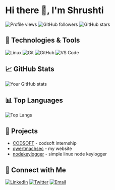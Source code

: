 # Hi there 👋, I'm Shrushti

![Profile views](https://gpvc.arturio.dev/shrush7)
![GitHub followers](https://img.shields.io/github/followers/shrush7?label=Follow&style=social)
![GitHub stars](https://img.shields.io/github/stars/shrush7?affiliations=OWNER%2CCOLLABORATOR&style=social)

## 🔧 Technologies & Tools
![Linux](https://img.shields.io/badge/Linux-FCC624?style=flat-square&logo=linux&logoColor=black)
![Git](https://img.shields.io/badge/Git-F05032?style=flat-square&logo=git&logoColor=white)
![GitHub](https://img.shields.io/badge/GitHub-181717?style=flat-square&logo=github&logoColor=white)
![VS Code](https://img.shields.io/badge/VS%20Code-007ACC?style=flat-square&logo=visual-studio-code&logoColor=white)

## 📈 GitHub Stats
![Your GitHub stats](https://github-readme-stats.vercel.app/api?username=shrush7&show_icons=true&hide_border=true&theme=dark)

## 📊 Top Languages
![Top Langs](https://github-readme-stats.vercel.app/api/top-langs/?username=shrush7&layout=compact&theme=dark)

## 🚀 Projects
- [CODSOFT](https://github.com/shrush7/CODSOFT) - codsoft internship
- [qwertmachsec](https://github.com/shrush7/qwertmachsec) - my website
- [nodekeylogger](https://github.com/shrush7/nodekeylogger) - simple linux node keylogger

## 💬 Connect with Me
[![LinkedIn](https://img.shields.io/badge/LinkedIn-blue?style=flat-square&logo=linkedin&logoColor=white)](https://www.linkedin.com/in/shrushpatil1153)
[![Twitter](https://img.shields.io/badge/Twitter-blue?style=flat-square&logo=twitter&logoColor=white)](https://twitter.com/shrushpatil)
[![Email](https://img.shields.io/badge/Email-email?style=flat-square&logo=gmail&logoColor=white)](mailto:shrushpatil111@gmail.com)
